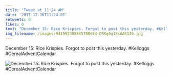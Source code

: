 ```yaml
---
title: 'Tweet at 11:24 AM'
date: '2017-12-16T11:24:01'
retweets: 0
likes: 0
text: "December 15: Rice Krispies. Forgot to post this yesterday. #Kelloggs #CerealAdventCalendar"
img_filename: /images/941992305845788674-DRKg6q1XcAAS1J6.jpg
---
```

December 15: Rice Krispies. Forgot to post this yesterday. #Kelloggs #CerealAdventCalendar

![December 15: Rice Krispies. Forgot to post this yesterday. #Kelloggs #CerealAdventCalendar](/images/941992305845788674-DRKg6q1XcAAS1J6.jpg "December 15: Rice Krispies. Forgot to post this yesterday. #Kelloggs #CerealAdventCalendar")